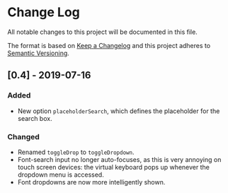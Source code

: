 # Change Log
All notable changes to this project will be documented in this file.

The format is based on [Keep a Changelog](http://keepachangelog.com/)
and this project adheres to [Semantic Versioning](http://semver.org/).

## [0.4] - 2019-07-16
### Added
- New option `placeholderSearch`, which defines the placeholder for the 
  search box.

### Changed
- Renamed `toggleDrop` to `toggleDropdown`.
- Font-search input no longer auto-focuses, as this is very annoying 
  on touch screen devices: the virtual keyboard pops up whenever the dropdown
  menu is accessed.
- Font dropdowns are now more intelligently shown.
